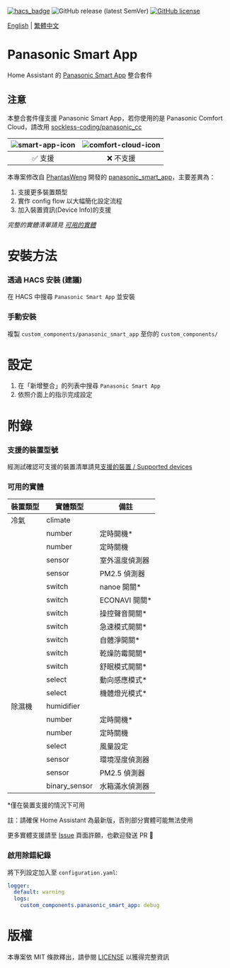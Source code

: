 [![hacs_badge](https://img.shields.io/badge/HACS-Default-orange.svg?style=for-the-badge)](https://github.com/custom-components/hacs)
![GitHub release (latest SemVer)](https://img.shields.io/github/v/release/osk2/panasonic_smart_app?style=for-the-badge)
[![GitHub license](https://img.shields.io/github/license/osk2/panasonic_smart_app?style=for-the-badge)](https://github.com/osk2/panasonic_smart_app/blob/master/LICENSE)

[English](README.md) | [繁體中文](README-zh.md)

# Panasonic Smart App

Home Assistant 的 [Panasonic Smart App](https://play.google.com/store/apps/details?id=com.panasonic.smart&hl=zh_TW&gl=US) 整合套件

## 注意

本整合套件僅支援 Panasonic Smart App，若你使用的是 Panasonic Comfort Cloud，請改用 [sockless-coding/panasonic_cc](https://github.com/sockless-coding/panasonic_cc)

| ![smart-app-icon](https://raw.githubusercontent.com/osk2/panasonic_smart_app/master/assets/smart-app-icon.png) | ![comfort-cloud-icon](https://raw.githubusercontent.com/osk2/panasonic_smart_app/master/assets/comfort-cloud-icon.png) |
| :------------------------------------------------------------------------------------------------------------: | :--------------------------------------------------------------------------------------------------------------------: |
|                                                    ✅ 支援                                                     |                                                       ❌ 不支援                                                        |

本專案修改自 [PhantasWeng](https://github.com/PhantasWeng/) 開發的 [panasonic_smart_app](https://github.com/PhantasWeng/panasonic_smart_app)，主要差異為：

1. 支援更多裝置類型
2. 實作 config flow 以大幅簡化設定流程
3. 加入裝置資訊(Device Info)的支援

_完整的實體清單請見 [可用的實體](#可用的實體)_

# 安裝方法

### 透過 HACS 安裝 (建議)

在 HACS 中搜尋 `Panasonic Smart App` 並安裝

### 手動安裝

複製 `custom_components/panasonic_smart_app` 至你的 `custom_components/`

# 設定

1. 在「新增整合」的列表中搜尋 `Panasonic Smart App`
2. 依照介面上的指示完成設定

# 附錄

### 支援的裝置型號

經測試確認可支援的裝置清單請見[支援的裝置 / Supported devices](https://github.com/osk2/panasonic_smart_app/discussions/42)

### 可用的實體

| 裝置類型 | 實體類型      | 備註           |
| -------- | ------------- | -------------- |
| 冷氣     | climate       |                |
|          | number        | 定時開機\*     |
|          | number        | 定時關機       |
|          | sensor        | 室外溫度偵測器 |
|          | sensor        | PM2.5 偵測器   |
|          | switch        | nanoe 開關\*   |
|          | switch        | ECONAVI 開關\* |
|          | switch        | 操控聲音開關\* |
|          | switch        | 急速模式開關\* |
|          | switch        | 自體淨開關\*   |
|          | switch        | 乾燥防霉開關\* |
|          | switch        | 舒眠模式開關\* |
|          | select        | 動向感應模式\* |
|          | select        | 機體燈光模式\* |
| 除濕機   | humidifier    |                |
|          | number        | 定時開機\*     |
|          | number        | 定時關機       |
|          | select        | 風量設定       |
|          | sensor        | 環境溼度偵測器 |
|          | sensor        | PM2.5 偵測器   |
|          | binary_sensor | 水箱滿水偵測器 |

\*僅在裝置支援的情況下可用

註：請確保 Home Assistant 為最新版，否則部分實體可能無法使用

更多實體支援請至 [Issue](https://github.com/osk2/panasonic_smart_app/issues) 頁面許願，也歡迎發送 PR 💪

### 啟用除錯紀錄

將下列設定加入至 `configuration.yaml`:

```yaml
logger:
  default: warning
  logs:
    custom_components.panasonic_smart_app: debug
```

# 版權

本專案依 MIT 條款釋出，請參閱 [LICENSE](LICENSE) 以獲得完整資訊
